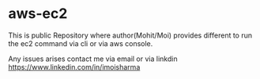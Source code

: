 # aws-ec2
This is public Repository where author(Mohit/Moi) provides different to run the ec2 command via cli or via aws console. 

Any issues arises contact me via email or via linkdin https://www.linkedin.com/in/imoisharma
